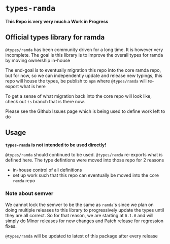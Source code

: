 # `types-ramda`

**This Repo is very very much a Work in Progress**

## Official types library for ramda

`@types/ramda` has been community driven for a long time. It is however very incomplete. The goal is this library is to improve the overall types for ramda by moving ownership in-house

The end-goal is to eventually migration this repo into the core ramda repo, but for now, so we can independently update and release new typings,
this repo will house the types, be publish to `npm` where `@types/ramda` will re-export what is here

To get a sense of what migration back into the core repo will look like, check out `ts` branch that is there now.

Please see the Github Issues page which is being used to define work left to do

## Usage

**`types-ramda` is not intended to be used directly!**

`@types/ramda` should continued to be used. `@types/ramda` re-exports what is defined here. The type defintions were moved into those repo for 2 reasons

* in-house control of all definitions
* set up work such that this repo can eventually be moved into the core `ramda` repo

### Note about semver

We cannot lock the semver to be the same as `ramda`'s since we plan on doing multiple releases to this library to progressively update the types
until they are all correct. So for that reason, we are starting at `0.1.0` and will simply do Minor releases for new changes and Patch release for regression fixes.

`@types/ramda` will be updated to latest of this package after every release
